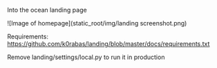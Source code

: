 Into the ocean landing page


![Image of homepage](static_root/img/landing screenshot.png)

Requirements: https://github.com/k0rabas/landing/blob/master/docs/requirements.txt

Remove landing/settings/local.py to run it in production
